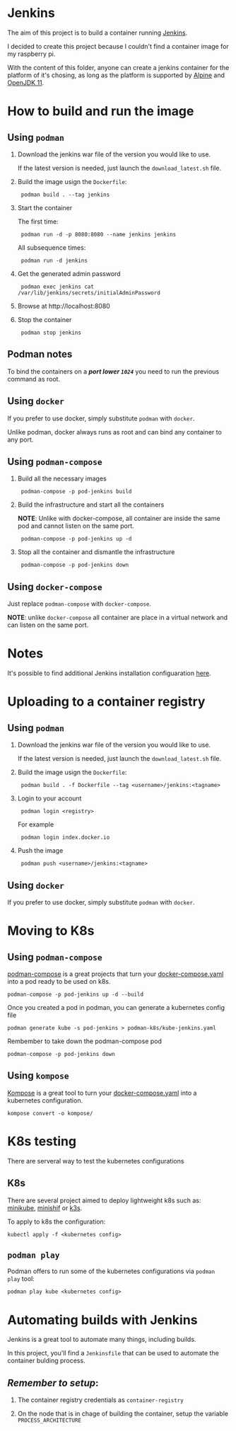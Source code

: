 # Jenkins
The aim of this project is to build a container running [Jenkins](https://github.com/jenkinsci/jenkins).

I decided to create this project because I couldn't find a container image for my raspberry pi.

With the content of this folder, anyone can create a jenkins container for the platform of it's chosing, as long as the platform is supported by [Alpine](https://www.alpinelinux.org/) and  [OpenJDK 11](https://openjdk.java.net/projects/jdk/11/).

# How to build and run the image 

## Using `podman` 

1. Download the jenkins war file of the version you would like to use. 
    
    If the latest version is needed, just launch the `download_latest.sh` file.

2. Build the image usign the `Dockerfile`:

        podman build . --tag jenkins

3. Start the container
    
    The first time:

        podman run -d -p 8080:8080 --name jenkins jenkins

    All subsequence times:

        podman run -d jenkins

4. Get the generated admin password

        podman exec jenkins cat /var/lib/jenkins/secrets/initialAdminPassword
    
5. Browse at http://localhost:8080  

6. Stop the container

        podman stop jenkins

## **Podman notes**
To bind the containers on a ***port lower `1024`*** you need to run the previous command as root.

## Using `docker`
If you prefer to use docker, simply substitute `podman` with `docker`.

Unlike podman, docker always runs as root and can bind any container to any port.

## Using `podman-compose`

1. Build all the necessary images

        podman-compose -p pod-jenkins build

2. Build the infrastructure and start all the containers
    
    **NOTE**: Unlike with docker-compose, all container are inside the same pod and cannot listen on the same port.

        podman-compose -p pod-jenkins up -d

3. Stop all the container and dismantle the infrastructure

        podman-compose -p pod-jenkins down

## Using `docker-compose`
Just replace `podman-compose` with `docker-compose`.

**NOTE**: unlike `docker-compose` all container are place in a virtual network and can listen on the same port.

# Notes
It's possible to find additional Jenkins installation configuaration [here](https://www.jenkins.io/doc/book/installing/initial-settings/).

# Uploading to a container registry

## Using `podman` 

1. Download the jenkins war file of the version you would like to use. 
    
    If the latest version is needed, just launch the `download_latest.sh` file.

2. Build the image usign the `Dockerfile`:

        podman build . -f Dockerfile --tag <username>/jenkins:<tagname>

3. Login to your account

        podman login <registry>

    For example

        podman login index.docker.io

4. Push the image

        podman push <username>/jenkins:<tagname>

## Using `docker`
If you prefer to use docker, simply substitute `podman` with `docker`.

# Moving to K8s

## Using `podman-compose`
[podman-compose](https://github.com/containers/podman-compose) is a great projects that turn your [docker-compose.yaml](https://docs.docker.com/compose/compose-file/) into a pod ready to be used on k8s.

    podman-compose -p pod-jenkins up -d --build 

Once you created a pod in podman, you can generate a kubernetes config file

    podman generate kube -s pod-jenkins > podman-k8s/kube-jenkins.yaml

Rembember to take down the podman-compose pod

    podman-compose -p pod-jenkins down


## Using `kompose`
[Kompose](https://github.com/kubernetes/kompose) is a great tool to turn your [docker-compose.yaml](https://docs.docker.com/compose/compose-file/) into a kubernetes configuration.

    kompose convert -o kompose/ 


# K8s testing
There are serveral way to test the kubernetes configurations

## K8s 
There are several project aimed to deploy lightweight k8s such as: [minikube](https://minikube.sigs.k8s.io/docs/), [minishif](https://www.okd.io/minishift/) or [k3s](https://k3s.io/).

To apply to k8s the configuration:

    kubectl apply -f <kubernetes config>

## `podman play`
Podman offers to run some of the kubernetes configurations via `podman play` tool:

    podman play kube <kubernetes config>

# Automating builds with Jenkins
Jenkins is a great tool to automate many things, including builds.

In this project, you'll find a `Jenkinsfile` that can be used to automate the container bulding process.

## ***Remember to setup***:

1. The container registry credentials as `container-registry`

2. On the node that is in chage of building the container, setup the variable `PROCESS_ARCHITECTURE`